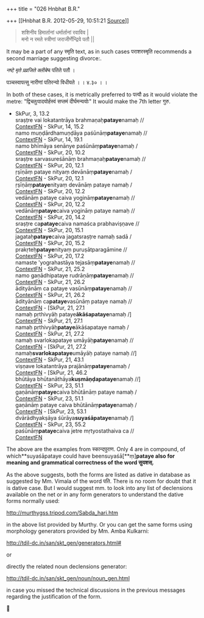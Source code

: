 +++
title = "026 Hnbhat B.R."

+++
[[Hnbhat B.R.	2012-05-29, 10:51:21 [Source](https://groups.google.com/g/samskrita/c/1ecxRWwFHos)]]



> शशिनीव हिमार्तानां धर्मार्तानां रवाविव \|  
> मनो न रमते स्त्रीणां जराजीर्णेन्द्रिये पतौ \|\|  

  

It may be a part of any स्मृति text, as in such cases पराशरस्मृति
recommends a second marriage suggesting divorce:.

  

*नष्टे मृते प्रव्रजिते क्लीबे*च पतिते पतौ ।

पञ्चस्वापत्सु नारीणां पतिरन्यो विधीयते । । ४.३० । ।

  

In both of these cases, it is metrically preferred to पत्यौ as it would violate the metre: "द्विचतुःपादयोर्हस्वं सप्तमं दीर्घमन्ययोः" It would make the 7th letter गुरु.



-   SkPur, 3, 13.2  
    sraṣṭre vai lokatantrāya brahmaṇaḥ**pataye**namaḥ //  
    [Context](http://kjc-fs-cluster.kjc.uni-heidelberg.de/dcs/index.php?contents=texte&PhraseID=39573)[FN](http://kjc-fs-cluster.kjc.uni-heidelberg.de/dcs/index.php?contents=annotation_framenet&IDPhrase=39573) -   SkPur, 14, 15.2  
    namo muṇḍārdhamuṇḍāya paśūnāṃ**pataye**namaḥ //  
    [Context](http://kjc-fs-cluster.kjc.uni-heidelberg.de/dcs/index.php?contents=texte&PhraseID=41012)[FN](http://kjc-fs-cluster.kjc.uni-heidelberg.de/dcs/index.php?contents=annotation_framenet&IDPhrase=41012) -   SkPur, 14, 19.1  
    namo bhīmāya senānye paśūnāṃ**pataye**namaḥ /  
    [Context](http://kjc-fs-cluster.kjc.uni-heidelberg.de/dcs/index.php?contents=texte&PhraseID=41019)[FN](http://kjc-fs-cluster.kjc.uni-heidelberg.de/dcs/index.php?contents=annotation_framenet&IDPhrase=41019) -   SkPur, 20, 10.2  
    sraṣṭre sarvasureśānāṃ brahmaṇaḥ**pataye**namaḥ //  
    [Context](http://kjc-fs-cluster.kjc.uni-heidelberg.de/dcs/index.php?contents=texte&PhraseID=41709)[FN](http://kjc-fs-cluster.kjc.uni-heidelberg.de/dcs/index.php?contents=annotation_framenet&IDPhrase=41709) -   SkPur, 20, 12.1  
    ṛṣīṇāṃ pataye nityaṃ devānāṃ**pataye**namaḥ /  
    [Context](http://kjc-fs-cluster.kjc.uni-heidelberg.de/dcs/index.php?contents=texte&PhraseID=41712)[FN](http://kjc-fs-cluster.kjc.uni-heidelberg.de/dcs/index.php?contents=annotation_framenet&IDPhrase=41712) -   SkPur, 20, 12.1  
    ṛṣīṇāṃ**pataye**nityaṃ devānāṃ pataye namaḥ /  
    [Context](http://kjc-fs-cluster.kjc.uni-heidelberg.de/dcs/index.php?contents=texte&PhraseID=41712)[FN](http://kjc-fs-cluster.kjc.uni-heidelberg.de/dcs/index.php?contents=annotation_framenet&IDPhrase=41712) -   SkPur, 20, 12.2  
    vedānāṃ pataye caiva yogināṃ**pataye**namaḥ //  
    [Context](http://kjc-fs-cluster.kjc.uni-heidelberg.de/dcs/index.php?contents=texte&PhraseID=41713)[FN](http://kjc-fs-cluster.kjc.uni-heidelberg.de/dcs/index.php?contents=annotation_framenet&IDPhrase=41713) -   SkPur, 20, 12.2  
    vedānāṃ**pataye**caiva yogināṃ pataye namaḥ //  
    [Context](http://kjc-fs-cluster.kjc.uni-heidelberg.de/dcs/index.php?contents=texte&PhraseID=41713)[FN](http://kjc-fs-cluster.kjc.uni-heidelberg.de/dcs/index.php?contents=annotation_framenet&IDPhrase=41713) -   SkPur, 20, 14.2  
    sraṣṭre ca**pataye**caiva namaśca prabhaviṣṇave //  
    [Context](http://kjc-fs-cluster.kjc.uni-heidelberg.de/dcs/index.php?contents=texte&PhraseID=41717)[FN](http://kjc-fs-cluster.kjc.uni-heidelberg.de/dcs/index.php?contents=annotation_framenet&IDPhrase=41717) -   SkPur, 20, 15.1  
    jagataḥ**pataye**caiva jagatsraṣṭre namaḥ sadā /  
    [Context](http://kjc-fs-cluster.kjc.uni-heidelberg.de/dcs/index.php?contents=texte&PhraseID=41718)[FN](http://kjc-fs-cluster.kjc.uni-heidelberg.de/dcs/index.php?contents=annotation_framenet&IDPhrase=41718) -   SkPur, 20, 15.2  
    prakṛteḥ**pataye**nityaṃ puruṣātparagāmine //  
    [Context](http://kjc-fs-cluster.kjc.uni-heidelberg.de/dcs/index.php?contents=texte&PhraseID=41719)[FN](http://kjc-fs-cluster.kjc.uni-heidelberg.de/dcs/index.php?contents=annotation_framenet&IDPhrase=41719) -   SkPur, 20, 17.2  
    namaste 'yograhastāya tejasāṃ**pataye**namaḥ //  
    [Context](http://kjc-fs-cluster.kjc.uni-heidelberg.de/dcs/index.php?contents=texte&PhraseID=41723)[FN](http://kjc-fs-cluster.kjc.uni-heidelberg.de/dcs/index.php?contents=annotation_framenet&IDPhrase=41723) -   SkPur, 21, 25.2  
    namo gaṇādhipataye rudrāṇāṃ**pataye**namaḥ //  
    [Context](http://kjc-fs-cluster.kjc.uni-heidelberg.de/dcs/index.php?contents=texte&PhraseID=42103)[FN](http://kjc-fs-cluster.kjc.uni-heidelberg.de/dcs/index.php?contents=annotation_framenet&IDPhrase=42103) -   SkPur, 21, 26.2  
    ādityānāṃ ca pataye vasūnāṃ**pataye**namaḥ //  
    [Context](http://kjc-fs-cluster.kjc.uni-heidelberg.de/dcs/index.php?contents=texte&PhraseID=42105)[FN](http://kjc-fs-cluster.kjc.uni-heidelberg.de/dcs/index.php?contents=annotation_framenet&IDPhrase=42105) -   SkPur, 21, 26.2  
    ādityānāṃ ca**pataye**vasūnāṃ pataye namaḥ //  
    [Context](http://kjc-fs-cluster.kjc.uni-heidelberg.de/dcs/index.php?contents=texte&PhraseID=42105)[FN](http://kjc-fs-cluster.kjc.uni-heidelberg.de/dcs/index.php?contents=annotation_framenet&IDPhrase=42105) -   \[SkPur, 21, 27.1  
    namaḥ pṛthivyāḥ pataye**ākāśapataye**namaḥ /\]  
    [Context](http://kjc-fs-cluster.kjc.uni-heidelberg.de/dcs/index.php?contents=texte&PhraseID=42106)[FN](http://kjc-fs-cluster.kjc.uni-heidelberg.de/dcs/index.php?contents=annotation_framenet&IDPhrase=42106) -   SkPur, 21, 27.1  
    namaḥ pṛthivyāḥ**pataye**ākāśapataye namaḥ /  
    [Context](http://kjc-fs-cluster.kjc.uni-heidelberg.de/dcs/index.php?contents=texte&PhraseID=42106)[FN](http://kjc-fs-cluster.kjc.uni-heidelberg.de/dcs/index.php?contents=annotation_framenet&IDPhrase=42106) -   SkPur, 21, 27.2  
    namaḥ svarlokapataye umāyāḥ**pataye**namaḥ //  
    [Context](http://kjc-fs-cluster.kjc.uni-heidelberg.de/dcs/index.php?contents=texte&PhraseID=42107)[FN](http://kjc-fs-cluster.kjc.uni-heidelberg.de/dcs/index.php?contents=annotation_framenet&IDPhrase=42107) -   \[SkPur, 21, 27.2  
    namaḥ**svarlokapataye**umāyāḥ pataye namaḥ //\]  
    [Context](http://kjc-fs-cluster.kjc.uni-heidelberg.de/dcs/index.php?contents=texte&PhraseID=42107)[FN](http://kjc-fs-cluster.kjc.uni-heidelberg.de/dcs/index.php?contents=annotation_framenet&IDPhrase=42107) -   SkPur, 21, 43.1  
    viṣṇave lokatantrāya prajānāṃ**pataye**namaḥ /  
    [Context](http://kjc-fs-cluster.kjc.uni-heidelberg.de/dcs/index.php?contents=texte&PhraseID=42139)[FN](http://kjc-fs-cluster.kjc.uni-heidelberg.de/dcs/index.php?contents=annotation_framenet&IDPhrase=42139) -   \[SkPur, 21, 46.2  
    bhūtāya bhūtanāthāya**kuṣmāṇḍapataye**namaḥ //\]  
    [Context](http://kjc-fs-cluster.kjc.uni-heidelberg.de/dcs/index.php?contents=texte&PhraseID=42146)[FN](http://kjc-fs-cluster.kjc.uni-heidelberg.de/dcs/index.php?contents=annotation_framenet&IDPhrase=42146) -   SkPur, 23, 51.1  
    gaṇānāṃ**pataye**caiva bhūtānāṃ pataye namaḥ /  
    [Context](http://kjc-fs-cluster.kjc.uni-heidelberg.de/dcs/index.php?contents=texte&PhraseID=42359)[FN](http://kjc-fs-cluster.kjc.uni-heidelberg.de/dcs/index.php?contents=annotation_framenet&IDPhrase=42359) -   SkPur, 23, 51.1  
    gaṇānāṃ pataye caiva bhūtānāṃ**pataye**namaḥ /  
    [Context](http://kjc-fs-cluster.kjc.uni-heidelberg.de/dcs/index.php?contents=texte&PhraseID=42359)[FN](http://kjc-fs-cluster.kjc.uni-heidelberg.de/dcs/index.php?contents=annotation_framenet&IDPhrase=42359) -   \[SkPur, 23, 53.1  
    dvārādhyakṣāya śūrāya**suyaśāpataye**namaḥ /\]  
    [Context](http://kjc-fs-cluster.kjc.uni-heidelberg.de/dcs/index.php?contents=texte&PhraseID=42363)[FN](http://kjc-fs-cluster.kjc.uni-heidelberg.de/dcs/index.php?contents=annotation_framenet&IDPhrase=42363) -   SkPur, 23, 55.2  
    paśūnāṃ**pataye**caiva jetre mṛtyostathaiva ca //  
    [Context](http://kjc-fs-cluster.kjc.uni-heidelberg.de/dcs/index.php?contents=texte&PhraseID=42368)[FN](http://kjc-fs-cluster.kjc.uni-heidelberg.de/dcs/index.php?contents=annotation_framenet&IDPhrase=42368)

The above are the examples from स्कान्दपुराण. Only 4 are in compound, of which**suyaśāpataye could have beensuyaśā\[**ṃ\]**pataye also for meaning and grammatical correctness of the word सुयशस्.**

  

  

As the above suggests, both the forms are listed as dative in database as suggested by Mm. Vimala of the word पति. There is no room for doubt that it is dative case. But I would suggest mm. to look into any list of declensions available on the net or in any form generators to understand the dative forms normally used:

  

<http://murthygss.tripod.com/Sabda_hari.htm>

  

in the above list provided by Murthy. Or you can get the same forms using morphology generators provided by Mm. Amba Kulkarni:

  

<http://tdil-dc.in/san/skt_gen/generators.html#>

  

or

  

directly the related noun declensions generator:

  

<http://tdil-dc.in/san/skt_gen/noun/noun_gen.html>

  

in case you missed the technical discussions in the previous messages regarding the justification of the form.

  

  

  



